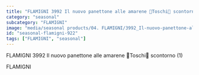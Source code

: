 ```yaml
---
title: "FLAMIGNI 3992 Il nuovo panettone alle amarene Toschi scontorno (1)"
category: "seasonal"
subcategory: "FLAMIGNI"
image: "media/seasonal products/04. FLAMIGNI/3992_Il-nuovo-panettone-alle-amarene-Toschi_scontorno (1).jpg"
id: "seasonal-flamigni-922"
tags: ["FLAMIGNI", "seasonal"]
---
```


FLAMIGNI 3992 Il nuovo panettone alle amarene Toschi scontorno (1)

FLAMIGNI
